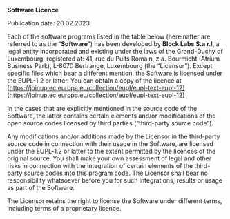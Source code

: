 **Software Licence**

Publication date: 20.02.2023

Each of the software programs listed in the table below (hereinafter are referred to as the “**Software**”) has been developed by **Block Labs S.a r.l**, a legal entity incorporated and existing under the laws of the Grand-Duchy of Luxembourg, registered at: 41, rue du Puits Romain, z.a. Bourmicht (Atrium Business Park), L-8070 Bertrange, Luxembourg (the “Licensor”). Except specific files which bear a different mention, the Software is licensed under the EUPL-1.2 or latter. You can obtain a copy of the licence at [https://joinup.ec.europa.eu/collection/eupl/eupl-text-eupl-12](https://joinup.ec.europa.eu/collection/eupl/eupl-text-eupl-12)

In the cases that are explicitly mentioned in the source code of the Software, the latter contains certain elements and/or modifications of the open source codes licensed by third parties (“third-party source code”).

Any modifications and/or additions made by the Licensor in the third-party source code in connection with their usage in the Software, are licensed under the EUPL-1.2 or latter to the extent permitted by the licences of the original source. You shall make your own assessment of legal and other risks in connection with the integration of certain elements of the third-party source codes into this program code. The Licensor shall bear no responsibility whatsoever before you for such integrations, results or usage as part of the Software.

The Licensor retains the right to license the Software under different terms, including terms of a proprietary licence.
